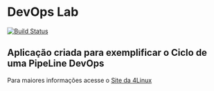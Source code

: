 # DevOps Lab

<!-- Altere a Flag abaixo com sua URL do Travis -->
[![Build Status](https://travis-ci.com/nathanaelassis/DevOpsLab-HelloWorld.svg?branch=master)](https://travis-ci.com/nathanaelassis/DevOpsLab-HelloWorld)

## Aplicação criada para exemplificar o Ciclo de uma PipeLine DevOps


Para maiores informações acesse o [Site da 4Linux](https://www.4linux.com.br/cursos/devops)

